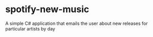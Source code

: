 # spotify-new-music
A simple C# application that emails the user about new releases for particular artists by day
